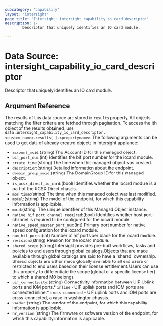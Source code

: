 ```yaml
---
subcategory: "capability"
layout: "intersight"
page_title: "Intersight: intersight_capability_io_card_descriptor"
description: |-
        Descriptor that uniquely identifies an IO card module.

---
```


# Data Source: intersight_capability_io_card_descriptor
Descriptor that uniquely identifies an IO card module.
## Argument Reference
The results of this data source are stored in `results` property.
All objects matching the filter criteria are fetched through pagination.
To access the ith object of the results obtained, use `data.intersight_capability_io_card_descriptor.<custom_name>.results[i].<propertyname>`.
The following arguments can be used to get data of already created objects in Intersight appliance:
* `account_moid`:(string) The Account ID for this managed object. 
* `bif_port_num`:(int) Identifies the bif port number for the iocard module. 
* `create_time`:(string) The time when this managed object was created. 
* `description`:(string) Detailed information about the endpoint. 
* `domain_group_moid`:(string) The DomainGroup ID for this managed object. 
* `is_ucsx_direct_io_card`:(bool) Identifies whether the iocard module is a part of the UCSX Direct chassis. 
* `mod_time`:(string) The time when this managed object was last modified. 
* `model`:(string) The model of the endpoint, for which this capability information is applicable. 
* `moid`:(string) The unique identifier of this Managed Object instance. 
* `native_hif_port_channel_required`:(bool) Identifies whether host port-channel is required to be configured for the iocard module. 
* `native_speed_master_port_num`:(int) Primary port number for native speed configuration for the iocard module. 
* `num_hif_ports`:(int) Number of hif ports per blade for the iocard module. 
* `revision`:(string) Revision for the iocard module. 
* `shared_scope`:(string) Intersight provides pre-built workflows, tasks and policies to end users through global catalogs.Objects that are made available through global catalogs are said to have a 'shared' ownership. Shared objects are either made globally available to all end users or restricted to end users based on their license entitlement. Users can use this property to differentiate the scope (global or a specific license tier) to which a shared MO belongs. 
* `uif_connectivity`:(string) Connectivity information between UIF Uplink ports and IOM ports.* `inline` - UIF uplink ports and IOM ports are connected inline.* `cross-connected` - UIF uplink ports and IOM ports are cross-connected, a case in washington chassis. 
* `vendor`:(string) The vendor of the endpoint, for which this capability information is applicable. 
* `nr_version`:(string) The firmware or software version of the endpoint, for which this capability information is applicable. 
 
